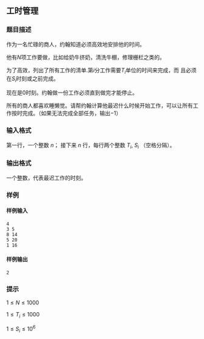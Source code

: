 ## 工时管理

### 题目描述

作为一名忙碌的商人，约翰知道必须高效地安排他的时间。

他有$N$项工作要做，比如给奶牛挤奶，清洗牛棚，修理栅栏之类的。

为了高效，列出了所有工作的清单.第$i$分工作需要$T_i$单位的时间来完成，而 且必须在$S_i$时刻或之前完成。

现在是$0$时刻。约翰做一份工作必须直到做完才能停止。

所有的商人都喜欢睡懒觉。请帮约翰计算他最迟什么时候开始工作，可以让所有工作按时完成。（如果无法完成全部任务，输出$-1$）

### 输入格式

第一行，一个整数 $n$；
接下来 $n$ 行，每行两个整数 $T_i$, $S_i$ （空格分隔）。

### 输出格式

一个整数，代表最迟工作的时刻。

### 样例

#### 样例输入

```
4 
3 5 
8 14 
5 20 
1 16
```

#### 样例输出

```
2
```

### 提示

$1 \le N \le 1000$

$1 \le T_i \le 1000$

$1 \le S_i \le 10^6$
